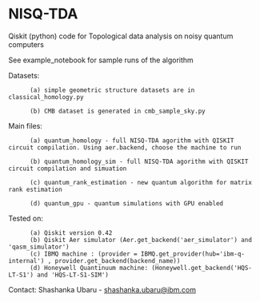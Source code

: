 # NISQ-TDA
Qiskit (python) code for Topological data analysis on noisy quantum computers

See example_notebook for sample runs of the algorithm

Datasets: 

          (a) simple geometric structure datasets are in classical_homology.py

          (b) CMB dataset is generated in cmb_sample_sky.py
          
Main files: 

          (a) quantum_homology - full NISQ-TDA agorithm with QISKIT circuit compilation. Using aer.backend, choose the machine to run

          (b) quantum_homology_sim - full NISQ-TDA agorithm with QISKIT circuit compilation and simuation
            
          (c) quantum_rank_estimation - new quantum algorithm for matrix rank estimation
            
          (d) quantum_gpu - quantum simulations with GPU enabled
            
 Tested on: 
 
          (a) Qiskit version 0.42
          (b) Qiskit Aer simulator (Aer.get_backend('aer_simulator') and 'qasm_simulator')
          (c) IBMQ machine : (provider = IBMQ.get_provider(hub='ibm-q-internal') , provider.get_backend(backend_name))
          (d) Honeywell Quantinuum machine: (Honeywell.get_backend('HQS-LT-S1') and 'HQS-LT-S1-SIM')
 
Contact: Shashanka Ubaru - shashanka.ubaru@ibm.com
